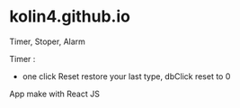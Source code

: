 # kolin4.github.io
Timer, Stoper, Alarm


Timer : 
  - one click Reset restore your last type, dbClick reset to 0
  
  
 App make with React JS
